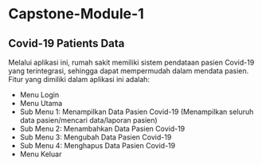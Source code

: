 # Capstone-Module-1
## Covid-19 Patients Data

Melalui aplikasi ini, rumah sakit memiliki sistem pendataan pasien Covid-19 yang terintegrasi, sehingga dapat mempermudah dalam mendata pasien.
<br>
Fitur yang dimiliki dalam aplikasi ini adalah:
- Menu Login
- Menu Utama
- Sub Menu 1: Menampilkan Data Pasien Covid-19 (Menampilkan seluruh data pasien/mencari data/laporan pasien)
- Sub Menu 2: Menambahkan Data Pasien Covid-19
- Sub Menu 3: Mengubah Data Pasien Covid-19
- Sub Menu 4: Menghapus Data Pasien Covid-19
- Menu Keluar
